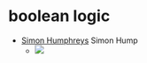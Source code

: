 boolean logic
=============

* [Simon Humphreys](https://www.computingatschool.org.uk/resource-library/2022/october/boolean-logic-notes) Simon Hump
    * ![](https://www.computingatschool.org.uk/media/bwynwv5k/2.png)

